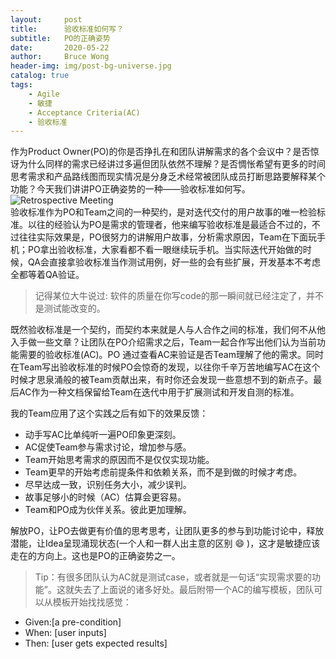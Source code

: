 ```yaml
---
layout:     post
title:      验收标准如何写？
subtitle:   PO的正确姿势
date:       2020-05-22
author:     Bruce Wong
header-img: img/post-bg-universe.jpg
catalog: true
tags:
    - Agile
    - 敏捷
    - Acceptance Criteria(AC)
    - 验收标准
---
```


作为Product Owner(PO)的你是否挣扎在和团队讲解需求的各个会议中？是否惊讶为什么同样的需求已经讲过多遍但团队依然不理解？是否惆怅希望有更多的时间思考需求和产品路线图而现实情况是分身乏术经常被团队成员打断思路要解释某个功能？今天我们讲讲PO正确姿势的一种——验收标准如何写。  
![Retrospective Meeting](../../../../img/scrum/Agile.jpg )  
验收标准作为PO和Team之间的一种契约，是对迭代交付的用户故事的唯一检验标准。以往的经验认为PO是需求的管理者，他来编写验收标准是最适合不过的，不过往往实际效果是，PO很努力的讲解用户故事，分析需求原因，Team在下面玩手机；PO拿出验收标准，大家看都不看一眼继续玩手机。当实际迭代开始做的时候，QA会直接拿验收标准当作测试用例，好一些的会有些扩展，开发基本不考虑全都等着QA验证。
> 记得某位大牛说过: 软件的质量在你写code的那一瞬间就已经注定了，并不是测试能改变的。 

既然验收标准是一个契约，而契约本来就是人与人合作之间的标准，我们何不从他入手做一些文章？让团队在PO介绍需求之后，Team一起合作写出他们认为当前功能需要的验收标准(AC)。PO 通过查看AC来验证是否Team理解了他的需求。同时在Team写出验收标准的时候PO会惊奇的发现，以往你千辛万苦地编写AC在这个时候才思泉涌般的被Team贡献出来，有时你还会发现一些意想不到的新点子。最后AC作为一种文档保留给Team在迭代中用于扩展测试和开发自测的标准。

我的Team应用了这个实践之后有如下的效果反馈：
- 动手写AC比单纯听一遍PO印象更深刻。
- AC促使Team参与需求讨论，增加参与感。
- Team开始思考需求的原因而不是仅仅实现功能。
- Team更早的开始考虑前提条件和依赖关系，而不是到做的时候才考虑。
- 尽早达成一致，识别任务大小，减少误判。
- 故事足够小的时候（AC）估算会更容易。
- Team和PO成为伙伴关系。彼此更加理解。  

解放PO，让PO去做更有价值的思考思考，让团队更多的参与到功能讨论中，释放潜能，让Idea呈现涌现状态(一个人和一群人出主意的区别 :smile: )，这才是敏捷应该走在的方向上。这也是PO的正确姿势之一。

> Tip：有很多团队认为AC就是测试case，或者就是一句话“实现需求要的功能”。这就失去了上面说的诸多好处。最后附带一个AC的编写模板，团队可以从模板开始找找感觉：
+ Given:[a pre-condition]
+ When: [user inputs]
+ Then: [user gets expected results]



